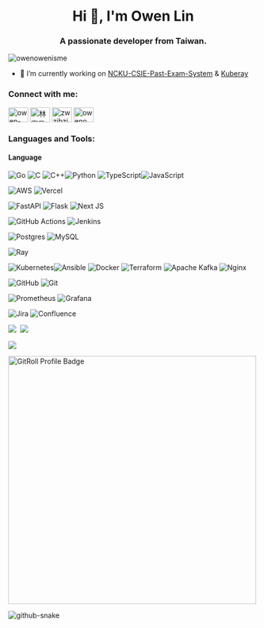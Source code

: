 <h1 align="center">Hi 👋, I'm Owen Lin</h1>
<h3 align="center">A passionate developer from Taiwan.</h3>

<p align="left"> <img src="https://komarev.com/ghpvc/?username=owenowenisme&label=Profile%20views&color=0e75b6&style=flat" alt="owenowenisme" /> </p>

- 🔭 I’m currently working on [NCKU-CSIE-Past-Exam-System](https://github.com/gdsc-ncku/past-exam) & [Kuberay](https://github.com/ray-project/kuberay)

<h3 align="left">Connect with me:</h3>
<p align="left">
<a href="https://linkedin.com/in/owen-lin-7b0455213" target="blank"><img align="center" src="https://raw.githubusercontent.com/rahuldkjain/github-profile-readme-generator/master/src/images/icons/Social/linked-in-alt.svg" alt="owen-lin-7b0455213" height="30" width="40" /></a>
<a href="https://fb.com/林宥呈" target="blank"><img align="center" src="https://raw.githubusercontent.com/rahuldkjain/github-profile-readme-generator/master/src/images/icons/Social/facebook.svg" alt="林宥呈" height="30" width="40" /></a>
<a href="https://instagram.com/zwzibzj" target="blank"><img align="center" src="https://raw.githubusercontent.com/rahuldkjain/github-profile-readme-generator/master/src/images/icons/Social/instagram.svg" alt="zwzibzj" height="30" width="40" /></a>
<a href="https://owenowenisme.com" target="blank"><img align="center" src="https://raw.githubusercontent.com/rahuldkjain/github-profile-readme-generator/master/src/images/icons/Social/rss.svg" alt="owenowenisme.com" height="30" width="40" /></a>
</p>

<h3 align="left">Languages and Tools:</h3>

#### Language

![Go](https://img.shields.io/badge/go-%2300ADD8.svg?style=for-the-badge&logo=go&logoColor=white) ![C](https://img.shields.io/badge/c-%2300599C.svg?style=for-the-badge&logo=c&logoColor=white) ![C++](https://img.shields.io/badge/c++-%2300599C.svg?style=for-the-badge&logo=c%2B%2B&logoColor=white)![Python](https://img.shields.io/badge/python-3670A0?style=for-the-badge&logo=python&logoColor=ffdd54) ![TypeScript](https://img.shields.io/badge/typescript-%23007ACC.svg?style=for-the-badge&logo=typescript&logoColor=white)![JavaScript](https://img.shields.io/badge/javascript-%23323330.svg?style=for-the-badge&logo=javascript&logoColor=%23F7DF1E) 

![AWS](https://img.shields.io/badge/AWS-%23FF9900.svg?style=for-the-badge&logo=amazon-aws&logoColor=white) ![Vercel](https://img.shields.io/badge/vercel-%23000000.svg?style=for-the-badge&logo=vercel&logoColor=white) 

![FastAPI](https://img.shields.io/badge/FastAPI-005571?style=for-the-badge&logo=fastapi) ![Flask](https://img.shields.io/badge/flask-%23000.svg?style=for-the-badge&logo=flask&logoColor=white) ![Next JS](https://img.shields.io/badge/Next-black?style=for-the-badge&logo=next.js&logoColor=white) 

 ![GitHub Actions](https://img.shields.io/badge/github%20actions-%232671E5.svg?style=for-the-badge&logo=githubactions&logoColor=white) ![Jenkins](https://img.shields.io/badge/jenkins-%232C5263.svg?style=for-the-badge&logo=jenkins&logoColor=white) 

![Postgres](https://img.shields.io/badge/postgres-%23316192.svg?style=for-the-badge&logo=postgresql&logoColor=white) ![MySQL](https://img.shields.io/badge/mysql-4479A1.svg?style=for-the-badge&logo=mysql&logoColor=white)

![Ray](https://img.shields.io/badge/Ray-028CF0.svg?style=for-the-badge&logo=Ray&logoColor=white)

![Kubernetes](https://img.shields.io/badge/kubernetes-%23326ce5.svg?style=for-the-badge&logo=kubernetes&logoColor=white)![Ansible](https://img.shields.io/badge/ansible-%231A1918.svg?style=for-the-badge&logo=ansible&logoColor=white) ![Docker](https://img.shields.io/badge/docker-%230db7ed.svg?style=for-the-badge&logo=docker&logoColor=white) ![Terraform](https://img.shields.io/badge/terraform-%235835CC.svg?style=for-the-badge&logo=terraform&logoColor=white) ![Apache Kafka](https://img.shields.io/badge/Apache%20Kafka-000?style=for-the-badge&logo=apachekafka) ![Nginx](https://img.shields.io/badge/nginx-%23009639.svg?style=for-the-badge&logo=nginx&logoColor=white)
 
![GitHub](https://img.shields.io/badge/github-%23121011.svg?style=for-the-badge&logo=github&logoColor=white)  ![Git](https://img.shields.io/badge/git-%23F05033.svg?style=for-the-badge&logo=git&logoColor=white)

![Prometheus](https://img.shields.io/badge/Prometheus-E6522C?style=for-the-badge&logo=Prometheus&logoColor=white) ![Grafana](https://img.shields.io/badge/grafana-%23F46800.svg?style=for-the-badge&logo=grafana&logoColor=white)

![Jira](https://img.shields.io/badge/jira-%230A0FFF.svg?style=for-the-badge&logo=jira&logoColor=white)  ![Confluence](https://img.shields.io/badge/confluence-%23172BF4.svg?style=for-the-badge&logo=confluence&logoColor=white)



![](https://github-readme-stats.vercel.app/api?username=owenowenisme&theme=dark&hide_border=false&include_all_commits=false&count_private=false) &nbsp;![](https://github-readme-streak-stats.herokuapp.com/?user=owenowenisme&theme=dark&hide_border=false)<br/>

![](https://github-readme-stats.vercel.app/api/top-langs/?username=owenowenisme&theme=dark&hide_border=false&include_all_commits=false&count_private=false&layout=compact)

<a href="https://gitroll.io/profile/uCvIDYPFlRKTUdlAClHVZdM7YBvc2" target="_blank"><img src="https://gitroll.io/api/badges/profiles/v1/uCvIDYPFlRKTUdlAClHVZdM7YBvc2?theme=nord" alt="GitRoll Profile Badge" width="500"/></a>


<p>
  <picture>
    <source media="(prefers-color-scheme: dark)" srcset="https://raw.githubusercontent.com/owenowenisme/owenowenisme/output/github-contribution-grid-snake-dark.svg" />
    <source media="(prefers-color-scheme: light)" srcset="https://raw.githubusercontent.com/owenowenisme/owenowenisme/output/github-contribution-grid-snake.svg" />
    <img alt="github-snake" src="github-snake.svg" />
  </picture>
</p>

